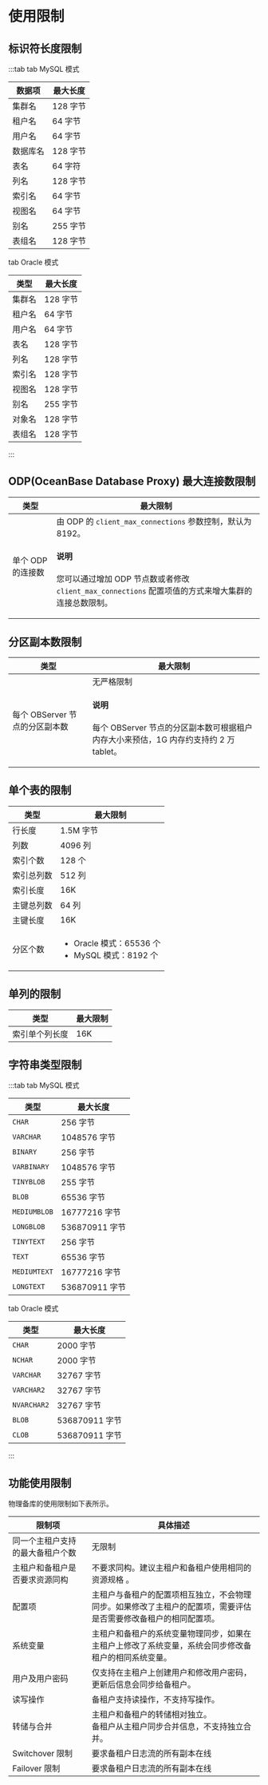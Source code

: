 # 使用限制

## 标识符长度限制

:::tab
tab MySQL 模式

  | **数据项** | **最大长度** |
  |---------|----------|
  | 集群名     | 128 字节   |
  | 租户名     | 64 字节    |
  | 用户名     | 64 字节    |
  | 数据库名    | 128 字节   |
  | 表名      | 64 字符    |
  | 列名      | 128 字节   |
  | 索引名     | 64 字节    |
  | 视图名     | 64 字节    |
  | 别名      | 255 字节   |
  | 表组名     | 128 字节   |
tab Oracle 模式

  | **类型** | **最大长度** |
  |--------|----------|
  | 集群名    | 128 字节   |
  | 租户名    | 64 字节    |
  | 用户名    | 64 字节    |
  | 表名     | 128 字节   |
  | 列名     | 128 字节   |
  | 索引名    | 128 字节   |
  | 视图名    | 128 字节   |
  | 别名     | 255 字节   |
  | 对象名    | 128 字节   |
  | 表组名    | 128 字节   |
:::

## ODP(OceanBase Database Proxy) 最大连接数限制

|       类型        |                     最大限制                      |
|-----------------|-------------------------------------------------------------------------------------------------------------------------------------------------------------------|
| 单个 ODP 的连接数 | 由 ODP 的 `client_max_connections` 参数控制，默认为 8192。 <main id="notice" type='explain'><h4>说明</h4><p>您可以通过增加 ODP 节点数或者修改 <code>client_max_connections</code> 配置项值的方式来增大集群的连接总数限制。</p></main>|

## 分区副本数限制

|         类型         |           最大限制            |
|--------------------|-------------------------------------------------------------------------------------|
| 每个 OBServer 节点的分区副本数 | 无严格限制 <main id="notice" type='explain'><h4>说明</h4><p>每个 OBServer 节点的分区副本数可根据租户内存大小来预估，1G 内存约支持约 2 万 tablet。</p></main> |

## 单个表的限制

|  类型   |   最大限制    |
|-------|-------------------------------------------------------------------------------------------------------------------------------|
| 行长度   | 1.5M 字节   |
| 列数    | 4096 列    |
| 索引个数  | 128 个     |
| 索引总列数 | 512 列     |
| 索引长度  | 16K    |
| 主键总列数 | 64 列      |
| 主键长度  | 16K       |
| 分区个数  | <ul><li>Oracle 模式：65536 个</li> <li>MySQL 模式：8192 个</li></ul>    |

## 单列的限制

|   类型    |   最大限制    |
|-----------|---------------|
| 索引单个列长度 | 16K  |

## 字符串类型限制

:::tab
tab MySQL 模式

  |   **类型**    | **最大长度**     |
  |---------------|------------------|
  | `CHAR`        | 256 字节         |
  | `VARCHAR`     | 1048576 字节     |
  | `BINARY`      | 256 字节         |
  | `VARBINARY`   | 1048576 字节     |
  | `TINYBLOB`    | 255 字节         |
  | `BLOB`        | 65536 字节       |
  | `MEDIUMBLOB`  | 16777216 字节    |
  | `LONGBLOB`    | 536870911 字节   |
  | `TINYTEXT`    | 256 字节         |
  | `TEXT`        | 65536 字节       |
  | `MEDIUMTEXT`  | 16777216 字节    |
  | `LONGTEXT`    | 536870911 字节   |  
tab Oracle 模式

  |   **类型**  | **最大长度**|
  |-------------|------------|
  | `CHAR`      | 2000 字节  |
  | `NCHAR`     | 2000 字节  |
  | `VARCHAR`   | 32767 字节 |
  | `VARCHAR2`  | 32767 字节 |
  | `NVARCHAR2` | 32767 字节 |
  | `BLOB`      | 536870911 字节 |
  | `CLOB`      | 536870911 字节 |
:::

## 功能使用限制

物理备库的使用限制如下表所示。

| 限制项                         |   具体描述                                                               |
|-------------------------------|--------------------------------------------------------------------------|
| 同一个主租户支持的最大备租户个数  | 无限制                                                                   |
| 主租户和备租户是否要求资源同构    | 不要求同构。建议主租户和备租户使用相同的资源规格 。                          |
| 配置项                         | 主租户与备租户的配置项相互独立，不会物理同步。如果修改了主租户的配置项，需要评估是否需要修改备租户的相同配置项。  |
| 系统变量                       | 主租户和备租户的系统变量物理同步，如果在主租户上修改了系统变量，系统会同步修改备租户的相同系统变量。             |
| 用户及用户密码                  | 仅支持在主租户上创建用户和修改用户密码，更新后信息会同步给备租户。                                            |
| 读写操作                       | 备租户支持读操作，不支持写操作。                   |
| 转储与合并                     | 主租户和备租户的转储相对独立。</br>备租户从主租户同步合并信息，不支持独立合并。                             |
| Switchover 限制                | 要求备租户日志流的所有副本在线                        |
| Failover 限制                  | 要求备租户日志流的所有副本在线                                    |
